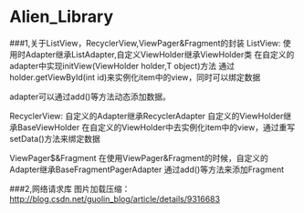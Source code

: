 # Alien_Library
###1,关于ListView，RecyclerView,ViewPager&Fragment的封装
ListView:
使用时Adapter继承ListAdapter,自定义ViewHolder继承ViewHolder类
在自定义的adapter中实现initView(ViewHolder holder,T object)方法
通过holder.getViewById(int id)来实例化item中的view，同时可以绑定数据

adapter可以通过add()等方法动态添加数据。

RecyclerView:
自定义的Adapter继承RecyclerAdapter
自定义的ViewHolder继承BaseViewHolder
在自定义的ViewHolder中去实例化item中的view，通过重写setData()方法来绑定数据

ViewPager$&Fragment
在使用ViewPager&Fragment的时候，自定义的Adapter继承BaseFragmentPagerAdapter
通过add()等方法来添加Fragment

###2,网络请求库
图片加载压缩：http://blog.csdn.net/guolin_blog/article/details/9316683
